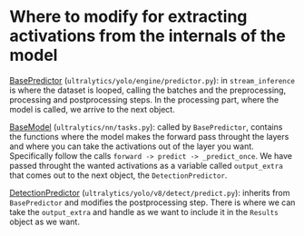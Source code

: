# Where to modify for extracting activations from the internals of the model

[BasePredictor](yolo/engine/predictor.py) (```ultralytics/yolo/engine/predictor.py```): in ```stream_inference``` is where the dataset is looped, calling the batches and the preprocessing, processing and postprocessing steps. In the processing part, where the model is called, we arrive to the next object.

[BaseModel](nn/tasks.py) (```ultralytics/nn/tasks.py```): called by ```BasePredictor```, contains the functions where the model makes the forward pass throught the layers and where you can take the activations out of the layer you want. Specifically follow the calls ```forward -> predict -> _predict_once```. We have passed throught the wanted activations as a variable called ```output_extra``` that comes out to the next object, the ```DetectionPredictor```.


[DetectionPredictor](yolo/v8/detect/predict.py) (```ultralytics/yolo/v8/detect/predict.py```): inherits from ```BasePredictor``` and modifies the postprocessing step. There is where we can take the ```output_extra``` and handle as we want to include it in the ```Results``` object as we want.
